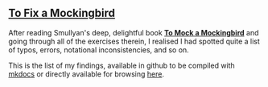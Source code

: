 ## [To Fix a Mockingbird](https://www.salamandrina.net)

After reading Smullyan's deep, delightful book
    [__To Mock a Mockingbird__](https://en.wikipedia.org/wiki/To_Mock_a_Mockingbird)
and going through
all of the exercises therein, I realised I had spotted quite a list of typos, errors,
notational inconsistencies, and so on.

This is the list of my findings, available in github to be compiled with [mkdocs](https://mkdocs.org)
or directly available for browsing [here](https://tofixamockingbird.salamandrina.net/).
